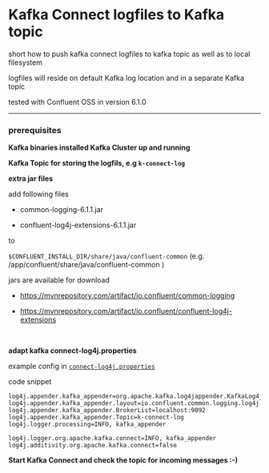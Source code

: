 # Kafka Connect logfiles to Kafka topic

short how to push kafka connect logfiles to kafka topic as well as to local filesystem

logfiles will reside on default Kafka log location and in a separate Kafka topic

tested with Confluent OSS in version 6.1.0

---

### prerequisites

**Kafka binaries installed Kafka Cluster up and running**

**Kafka Topic for storing the logfils, e.g `k-connect-log`** 
  
  
**extra jar files**

add following files 

* common-logging-6.1.1.jar

* confluent-log4j-extensions-6.1.1.jar

to 

`$CONFLUENT_INSTALL_DIR/share/java/confluent-common`   (e.g. /app/confluent/share/java/confluent-common )

jars are available for download 

* https://mvnrepository.com/artifact/io.confluent/common-logging

* https://mvnrepository.com/artifact/io.confluent/confluent-log4j-extensions  
  
 <br/> 

**adapt kafka connect-log4j.properties**  

example config in [`connect-log4j.properties`](connect-log4j.properties)

code snippet
```
log4j.appender.kafka_appender=org.apache.kafka.log4jappender.KafkaLog4jAppender
log4j.appender.kafka_appender.layout=io.confluent.common.logging.log4j.StructuredJsonLayout
log4j.appender.kafka_appender.BrokerList=localhost:9092
log4j.appender.kafka_appender.Topic=k-connect-log
log4j.logger.processing=INFO, kafka_appender

log4j.logger.org.apache.kafka.connect=INFO, kafka_appender
log4j.additivity.org.apache.kafka.connect=false
```


**Start Kafka Connect and check the topic for incoming messages :-)**